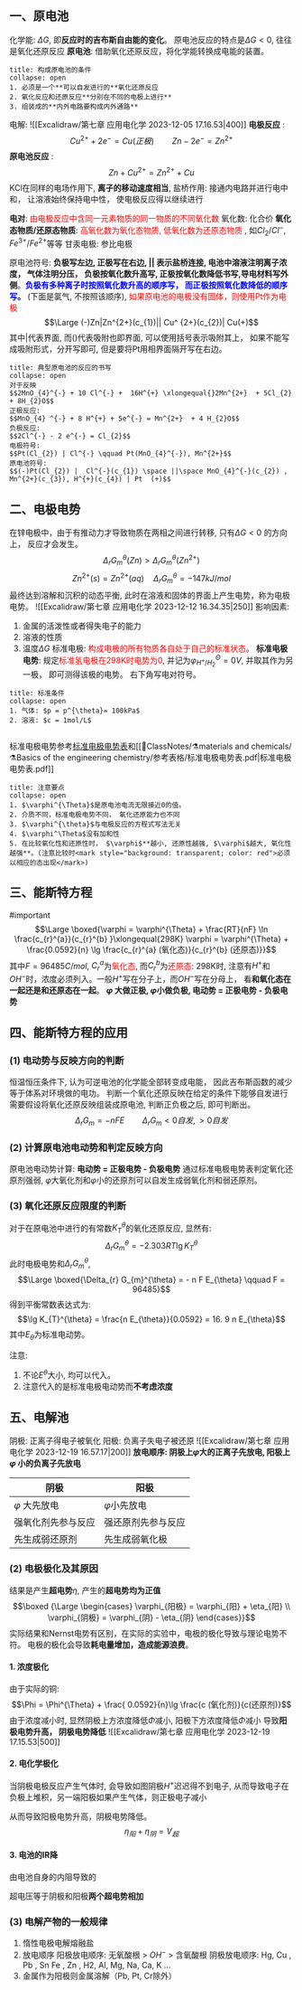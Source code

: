 ## 一、原电池
化学能: $\Delta G$, 即**反应时的吉布斯自由能的变化**。
原电池反应的特点是$\Delta G < 0$, 往往是氧化还原反应
**原电池**: 借助氧化还原反应，将化学能转换成电能的装置。
`````ad-note
title: 构成原电池的条件
collapse: open
1. 必须是一个**可以自发进行的**氧化还原反应
2. 氧化反应和还原反应**分别在不同的电极上进行**
3. 组装成的**内外电路要构成内外通路**
`````
电解: 
![[Excalidraw/第七章 应用电化学 2023-12-05 17.16.53|400]]
**电极反应** : 
$$Cu^{2 +} + 2e^{-} = Cu (正极)\qquad  Zn - 2e^{-} = Zn^{2+}$$
**原电池反应** : 
$$Zn + Cu^{2+} = Zn^{2+} + Cu$$
KCl在同样的电场作用下, **离子的移动速度相当**, 
盐桥作用: 接通内电路并进行电中和， 让溶液始终保持电中性， 使电极反应得以继续进行

**电对**: <mark style="background: transparent; color: red">由电极反应中含同一元素物质的同一物质的不同氧化数</mark> 
氧化数: 化合价
**氧化态物质/还原态物质**: <mark style="background: transparent; color: red">高氧化数为氧化态物质, 低氧化数为还原态物质</mark> , 如$Cl_{2}/Cl^{-}$, $Fe^{3+}/Fe^{2+}$等等
甘汞电极: 参比电极 

原电池符号: **负极写左边, 正极写在右边, || 表示盐桥连接, 电池中溶液注明离子浓度， 气体注明分压， 负极按氧化数升高写, 正极按氧化数降低书写,导电材料写外侧**。<b><mark style="background: transparent; color: blue">负极有多种离子时按照氧化数升高的顺序写， 而正极按照氧化数降低的顺序写。</mark></b> (下面是氯气, 不按照该顺序),  <mark style="background: transparent; color: red">如果原电池的电极没有固体，则使用Pt作为电极</mark> 
$$\Large (-)Zn|Zn^{2+}(c_{1})|| Cu^ {2+}(c_{2})| Cu(+)$$
其中|代表界面, 而()代表吸附也即界面, 可以使用括号表示吸附其上， 如果不能写成吸附形式，分开写即可, 但是要将Pt用相界面隔开写在右边。

`````ad-cite 
title: 典型原电池的反应的书写
collapse: open
对于反映
$$2MnO_{4}^{-} + 10 Cl^{-} +  16H^{+} \xlongequal{}2Mn^{2+}  + 5Cl_{2} + 8H_{2}O$$
正极反应: 
$$MnO_{4} ^{-} + 8 H^{+} + 5e^{-} = Mn^{2+}  + 4 H_{2}O$$
负极反应: 
$$2Cl^{-} - 2 e^{-} = Cl_{2}$$
电极符号: 
$$Pt(Cl_{2}) | Cl^{-} \qquad Pt(MnO_{4}^{-}), Mn^{2+}$$
原电池符号: 
$$(-)Pt(Cl_{2}) |  Cl^{-}(c_{1}) \space ||\space MnO_{4}^{-}(c_{2}) , Mn^{2+}(c_{3}), H^{+}(c_{4}) | Pt  (+)$$
`````
## 二、电极电势 
在锌电极中，由于有推动力才导致物质在两相之间进行转移, 只有$\Delta G < 0$ 的方向上， 反应才会发生。
$$\Delta_{r} G_{m}^{\theta}(Zn) > \Delta_{r} G_{m}^{\theta}(Zn^{2+})$$
$$Zn^{2+}(s) = Zn^{2+} (aq) \quad \Delta_{r} G_{m}^{\theta}= -147kJ/{mol}$$
最终达到溶解和沉积的动态平衡, 此时在溶液和固体的界面上产生电势，称为电极电势。
![[Excalidraw/第七章 应用电化学 2023-12-12 16.34.35|250]]
影响因素:
1. 金属的活泼性或者得失电子的能力 
2. 溶液的性质 
3. 温度$\Delta G$ 
标准电极: <mark style="background: transparent; color: red">构成电极的所有物质各自处于自己的标准状态</mark>。
**标准电极电势**: 规定<mark style="background: transparent; color: red">标准氢电极在298K时电势为0</mark>, 并记为$\varphi^{\Theta}_{H^{+}/H_{2}}=0V$, 并取其作为另一极， 即可测得该极的电势。
右下角写电对符号。
`````ad-cite 
title: 标准条件
collapse: open
1. 气体: $p = p^{\theta}= 100kPa$
2. 溶液: $c = 1mol/L$


`````

标准电极电势参考[标准电极电势表](https://en.wikipedia.org/wiki/Standard_electrode_potential_(data_page))和[[📘ClassNotes/⚗️materials and chemicals/⚗️Basics of the engineering chemistry/参考表格/标准电极电势表.pdf|标准电极电势表.pdf]] 
`````ad-caution 
title: 注意要点
collapse: open
1. $\varphi^{\Theta}$是原电池电流无限接近0的值。
2. 介质不同，标准电极电势不同， 氧化还原能力也不同
3. $\varphi^{\theta}$与电极反应的方程式写法无关
4. $\varphi^\Theta$没有加和性
5. 在比较氧化性和还原性时， $\varphi$**越小, 还原性越强, $\varphi$越大, 氧化性越强**。(注意比较时<mark style="background: transparent; color: red">必须以相应的态出现</mark>)
`````

## 三、能斯特方程
#important  
$$\Large \boxed{\varphi = \varphi^{\Theta} + \frac{RT}{nF} \ln \frac{c_{r}^{a}}{c_{r}^{b} }\xlongequal{298K} \varphi =  \varphi^{\Theta} + \frac{0.0592}{n} \lg \frac{c_{r}^{a} (氧化态)}{c_{r}^{b} (还原态)}}$$
其中$F =96485C/mol$, $C_{r}^{a}$为<mark style="background: transparent; color: red">氧化态</mark>, 而$C_{r}^b$为<mark style="background: transparent; color: red">还原态</mark>: 298K时, 注意有$H^+$和$OH^-$时，浓度必须列入。一般$H^+$写在分子上，而$OH^{-}$写在分母上， 看**和氧化态在一起还是和还原态在一起**。
**$\varphi$ 大做正极, $\varphi$小做负极, 电动势 = 正极电势 - 负极电势** 
## 四、能斯特方程的应用
### (1) 电动势与反映方向的判断 
恒温恒压条件下, 认为可逆电池的化学能全部转变成电能， 因此吉布斯函数的减少等于体系对环境做的电功。
判断一个氧化还原反映在给定的条件下能够自发进行 需要假设将氧化还原反映组装成原电池, 判断正负极之后, 即可判断出。
$$\Delta_{r} G_{m} = - nFE\qquad \Delta_{r} G_{m} < 0 自发 , > 0自发 $$
### (2) 计算原电池电动势和判定反映方向 
原电池电动势计算: 
**电动势 = 正极电势 - 负极电势**
通过标准电极电势表判定氧化还原剂强弱, $\varphi$大氧化剂和$\varphi$小的还原剂可以自发生成弱氧化剂和弱还原剂。 

### (3) 氧化还原反应限度的判断
对于在原电池中进行的有常数$K_T^\theta$的氧化还原反应, 显然有: 
$$\Delta_{r} G_{m}^{\theta}  = -2.303  RT\lg K_{T}^{\theta}$$
此时电极电势和$\Delta_{r} G_{m}^{\theta}$, 
$$\Large \boxed{\Delta_{r} G_{m}^{\theta} = - n F E_{\theta}  \qquad  F = 96485}$$
得到平衡常数表达式为:
$$\lg K_{T}^{\theta} = \frac{n E_{\theta}}{0.0592}  = 16. 9 n E_{\theta}$$
其中$E_\theta$为标准电动势。 

注意: 
1. 不论$E^\theta$大小, 均可以代入。
2. 注意代入的是标准电极电动势而**不考虑浓度**

## 五、电解池
阴极: 正离子得电子被氧化
阳极: 负离子失电子被还原
![[Excalidraw/第七章 应用电化学 2023-12-19 16.57.17|200]]
**放电顺序: 阴极上$\varphi$大的正离子先放电, 阳极上$\varphi$ 小的负离子先放电**

| 阴极 | 阳极 |
| ---- | ---- |
| $\varphi$ 大先放电 | $\varphi$小先放电 |
| 强氧化剂先参与反应 | 强还原剂先参与反应 |
| 先生成弱还原剂 | 先生成弱氧化极 |
### (2) 电极极化及其原因
结果是产生**超电势**$\eta$,  产生的**超电势均为正值** 
$$\boxed {\Large \begin{cases}
\varphi_{阳极}  = \varphi_{阳} + \eta_{阳}  \\
\varphi_{阴极} = \varphi_{阴} - \eta_{阴}
\end{cases}}$$
实际结果和Nernst电势有区别，在实际的实验中，电极的极化导致与理论电势不符。
电极的极化会导致**耗电量增加，造成能源浪费**。 
#### 1. 浓度极化
由于实际的铜: 
$$\Phi = \Phi^{\Theta} + \frac{ 0.0592}{n}\lg \frac{c (氧化剂)}{c(还原剂)}$$
由于浓度减小时, 显然阴极上方浓度降低$\Phi$减小, 阳极下方浓度降低$\Phi$减小
导致**阳极电势升高， 阴极电势降低** 
![[Excalidraw/第七章 应用电化学 2023-12-19 17.15.53|500]]
#### 2. 电化学极化
当阴极电极反应产生气体时, 会导致如图阴极$H^{+}$迟迟得不到电子, 从而导致电子在负极上堆积，另一端阳极如果产生气体，则正极电子减小

从而导致阳极电势升高，阴极电势降低。
$$\eta_{阳} +\eta_{阴} = V_{超}$$
#### 3. 电池的IR降
由电池自身的内阻导致的

超电压等于阴极和阳极**两个超电势相加**
### (3) 电解产物的一般规律 
1. 惰性电极电解熔融盐
2. 放电顺序 
阳极放电顺序: 无氧酸根  >  $OH^-$ > 含氧酸根 
阴极放电顺序: Hg, Cu , Pb , Sn Fe , Zn , H2, Al, Mg, Na, Ca, K ... 
3. 金属作为阳极则金属溶解（Pb, Pt, Cr除外）

